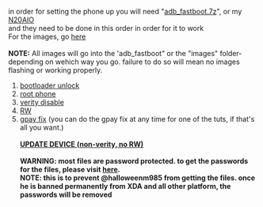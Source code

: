 in order for setting the phone up you will need "[adb_fastboot.7z](https://github.com/babyskylar/phonedev/releases/download/files-needed/adb_fastboot.zip)", or my [N20AIO](https://github.com/babyskylar/phonedev/releases/download/files-needed/N20AIOGH.7z.001)
<br>and they need to be done in this order in order for it to work
<br>For the images, go [here](https://github.com/babyskylar/phonedev/releases)
<br><br><b>NOTE:</b> All images will go into the 'adb_fastboot" or the "images" folder- depending on wehich way you go. failure to do so will mean no images flashing or working properly.
1. [bootloader unlock](https://github.com/babyskylar/phonedev/blob/main/oneplus/nord/n20/bl-unlock.md)
2. [root phone](https://github.com/babyskylar/phonedev/blob/main/oneplus/nord/n20/root.md)
3. [verity disable](https://github.com/babyskylar/phonedev/blob/main/oneplus/nord/n20/verity.md)
4. [RW](https://github.com/babyskylar/phonedev/blob/main/oneplus/nord/n20/RW.md)
5. [gpay fix](https://github.com/babyskylar/phonedev/blob/main/oneplus/nord/n20/gpay.md) (you can do the gpay fix at any time for one of the tuts, if that's all you want.)
 <br><br><b>[UPDATE DEVICE (non-verity, no RW)](https://github.com/babyskylar/phonedev/blob/main/oneplus/nord/n20/update.md)
<br><br><b>WARNING:</b> most files are password protected. to get the passwords for the files, please visit [here](https://t.me/oneplusnordn20).
<br>NOTE: this is to prevent @halloweenm985 from getting the files. once he is banned permanently from XDA and all other platform, the passwords will be removed
